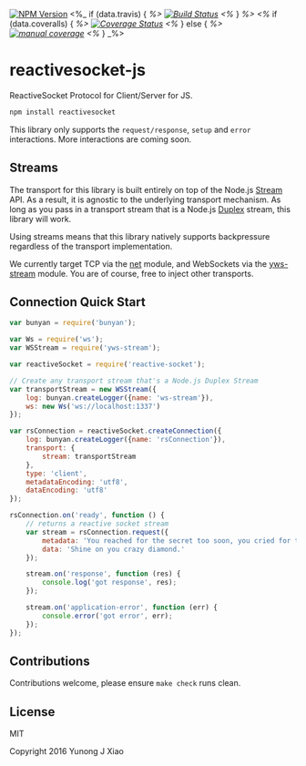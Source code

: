 
[![NPM Version](https://img.shields.io/npm/v/reactivesocket.svg)](https://npmjs.org/package/reactivesocket)
<%_ if (data.travis) { _%>
[![Build Status](https://travis-ci.org/ReactiveSocket/reactivesocket-js.svg?branch=master)](https://travis-ci.org/ReactiveSocket/reactivesocket-js)
<%_ } _%>
<%_ if (data.coveralls) { _%>
[![Coverage Status](https://coveralls.io/repos/github/ReactiveSocket/reactivesocket-js/badge.svg?branch=master)](https://coveralls.io/github/ReactiveSocket/reactivesocket-js?branch=master)
<%_ } else { _%>
[![manual coverage](https://img.shields.io/badge/coverage-0%25-green.svg)]()
<%_ } _%>

# reactivesocket-js
ReactiveSocket Protocol for Client/Server for JS.
```bash
npm install reactivesocket
```
This library only supports the `request/response`, `setup` and `error`
interactions. More interactions are coming soon.

## Streams
The transport for this library is built entirely on top of the Node.js
[Stream](https://nodejs.org/api/stream.html) API.  As a result, it is agnostic
to the underlying transport mechanism. As long as you pass in a transport
stream that is a Node.js
[Duplex](https://nodejs.org/api/stream.html#stream_class_stream_duplex) stream,
this library will work.

Using streams means that this library natively supports backpressure regardless
of the transport implementation.

We currently target TCP via the [net](https://nodejs.org/api/net.html) module,
and WebSockets via the [yws-stream](https://github.com/yunong/ws-stream)
module. You are of course, free to inject other transports.

## Connection Quick Start


```javascript
var bunyan = require('bunyan');

var Ws = require('ws');
var WSStream = require('yws-stream');

var reactiveSocket = require('reactive-socket');

// Create any transport stream that's a Node.js Duplex Stream
var transportStream = new WSStream({
    log: bunyan.createLogger({name: 'ws-stream'}),
    ws: new Ws('ws://localhost:1337')
});

var rsConnection = reactiveSocket.createConnection({
    log: bunyan.createLogger({name: 'rsConnection'}),
    transport: {
        stream: transportStream
    },
    type: 'client',
    metadataEncoding: 'utf8',
    dataEncoding: 'utf8'
});

rsConnection.on('ready', function () {
    // returns a reactive socket stream
    var stream = rsConnection.request({
        metadata: 'You reached for the secret too soon, you cried for the moon',
        data: 'Shine on you crazy diamond.'
    });

    stream.on('response', function (res) {
        console.log('got response', res);
    });

    stream.on('application-error', function (err) {
        console.error('got error', err);
    });
});
```

## Contributions
Contributions welcome, please ensure `make check` runs clean.

## License
MIT

Copyright 2016 Yunong J Xiao
